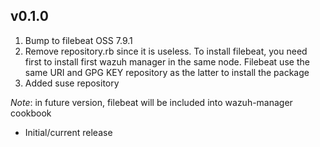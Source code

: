 ## v0.1.0
1. Bump to filebeat OSS 7.9.1
2. Remove repository.rb since it is useless. To install filebeat, you need first to install first
wazuh manager in the same node. Filebeat use the same URI and GPG KEY repository as the latter 
to install the package
3. Added suse repository

*Note*: in future version, filebeat will be included into wazuh-manager cookbook

* Initial/current release
